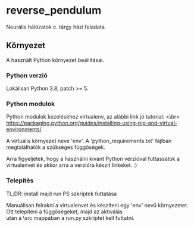 # reverse_pendulum

Neurális hálózatok c. tárgy házi feladata.

## Környezet

A használt Python környezet beállításai.

### Python verzió

Lokálisan Python 3.8, patch >= 5.

### Python modulok

Python modulok kezeléséhez virtualenv, az alábbi link jó tutorial: <\br>
https://packaging.python.org/guides/installing-using-pip-and-virtual-environments/ </br>

A virtuális környezet neve 'env'. A 'python_requirements.txt' fájlban megtalálhatók a szükséges függőségek.</br>

Arra figyeljetek, hogy a használni kívánt Python verzióval futtassátok a virtualenvet és akkor arra a verzióra készít linkeket. :)

### Telepítés

TL;DR: install majd run PS szkriptek futtatása

Manuálisan felrakni a virtualenvet és készíteni egy 'env' nevű környezetet. Ott telepíteni a függőségeket, majd az aktiválás </br>
után a \src mappában a run.py szkriptet kell futtatni.


